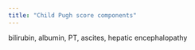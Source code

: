 ```yaml
---
title: "Child Pugh score components"
---
```

bilirubin, albumin, PT, ascites, hepatic encephalopathy

